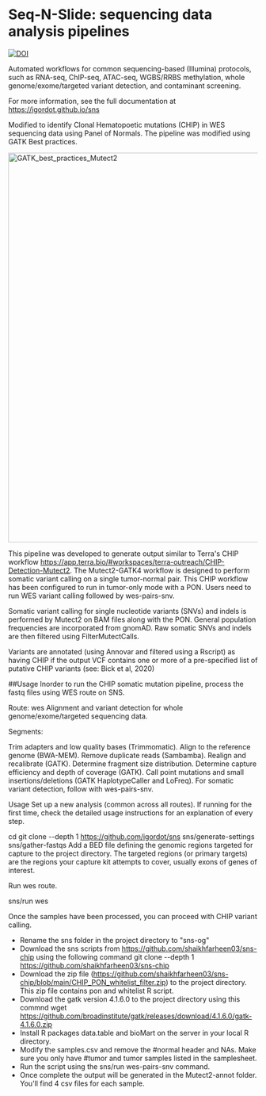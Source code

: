# Seq-N-Slide: sequencing data analysis pipelines

[![DOI](https://zenodo.org/badge/66501450.svg)](https://zenodo.org/badge/latestdoi/66501450)

Automated workflows for common sequencing-based (Illumina) protocols, such as RNA-seq, ChIP-seq, ATAC-seq, WGBS/RRBS methylation, whole genome/exome/targeted variant detection, and contaminant screening.

For more information, see the full documentation at https://igordot.github.io/sns

Modified to identify Clonal Hematopoetic mutations (CHIP) in WES sequencing data using Panel of Normals. The pipeline was modified using GATK Best practices.  

<img width="786" alt="GATK_best_practices_Mutect2" src="https://user-images.githubusercontent.com/26681884/207418325-22d6807b-2605-4836-a0dd-7daaeaddb162.png">

This pipeline was developed to generate output similar to Terra's CHIP workflow https://app.terra.bio/#workspaces/terra-outreach/CHIP-Detection-Mutect2.
The Mutect2-GATK4 workflow is designed to perform somatic variant calling on a single tumor-normal pair. This CHIP workflow has been configured to run in tumor-only mode with a PON. Users need to run WES variant calling followed by wes-pairs-snv. 

Somatic variant calling for single nucleotide variants (SNVs) and indels is performed by Mutect2 on BAM files along with the PON. General population frequencies are incorporated from gnomAD. Raw somatic SNVs and indels are then filtered using FilterMutectCalls.

Variants are annotated (using Annovar and filtered using a Rscript) as having CHIP if the output VCF contains one or more of a pre-specified list of putative CHIP variants (see: Bick et al, 2020)

##Usage
Inorder to run the CHIP somatic mutation pipeline, process the fastq files using WES route on SNS. 

Route: wes
Alignment and variant detection for whole genome/exome/targeted sequencing data.

Segments:

Trim adapters and low quality bases (Trimmomatic).
Align to the reference genome (BWA-MEM).
Remove duplicate reads (Sambamba).
Realign and recalibrate (GATK).
Determine fragment size distribution.
Determine capture efficiency and depth of coverage (GATK).
Call point mutations and small insertions/deletions (GATK HaplotypeCaller and LoFreq).
For somatic variant detection, follow with wes-pairs-snv.

Usage
Set up a new analysis (common across all routes). If running for the first time, check the detailed usage instructions for an explanation of every step.

cd <project dir>
git clone --depth 1 https://github.com/igordot/sns
sns/generate-settings <genome>
sns/gather-fastqs <fastq dir>
Add a BED file defining the genomic regions targeted for capture to the project directory. The targeted regions (or primary targets) are the regions your capture kit attempts to cover, usually exons of genes of interest.

Run wes route.

sns/run wes
  
  
Once the samples have been processed, you can proceed with CHIP variant calling. 
  - Rename the sns folder in the project directory to "sns-og" 
  - Download the sns scripts from https://github.com/shaikhfarheen03/sns-chip using the following command git clone --depth 1 https://github.com/shaikhfarheen03/sns-chip
  - Download the zip file (https://github.com/shaikhfarheen03/sns-chip/blob/main/CHIP_PON_whitelist_filter.zip) to the project directory. This zip file contains pon and whitelist R script.
  - Download the gatk version 4.1.6.0 to the project directory using this commnd wget https://github.com/broadinstitute/gatk/releases/download/4.1.6.0/gatk-4.1.6.0.zip
  - Install R packages data.table and bioMart on the server in your local R directory. 
  - Modify the samples.csv and remove the #normal header and NAs. Make sure you only have #tumor and tumor samples listed in the samplesheet.
  - Run the script using the sns/run wes-pairs-snv command.
  - Once complete the output will be generated in the Mutect2-annot folder. You'll find 4 csv files for each sample. 

